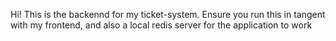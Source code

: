 Hi! This is the backennd for my ticket-system. Ensure you run this in tangent with my frontend, and also a local redis server for the application to work
